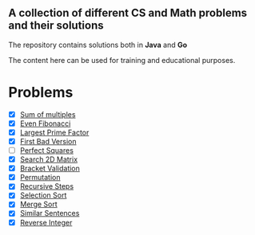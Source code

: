 ## A collection of different CS and Math problems and their solutions

The repository contains solutions both in <b>Java</b> and <b>Go</b>

The content here can be used for training and educational purposes.

# Problems

- [x] [Sum of multiples](./training-java/src/main/java/com/training/euler/problem1/Multiples.java)
- [x] [Even Fibonacci](./training-java/src/main/java/com/training/euler/problem2/EvenFibonacci.java)
- [x] [Largest Prime Factor](./training-java/src/main/java/com/training/euler/problem3/LargestPrimeFactor.java)
- [x] [First Bad Version](./training-java/src/main/java/com/training/leetcode/problem1/FirstBadVersion.java)
- [ ] [Perfect Squares](./training-java/src/main/java/com/training/leetcode/problem2/PerfectSquares.java)
- [x] [Search 2D Matrix](./training-java/src/main/java/com/training/leetcode/problem3/Search2DMatrix.java)
- [x] [Bracket Validation](./training-java/src/main/java/com/training/other/BracketValidationAndGeneration.java)
- [x] [Permutation](./training-java/src/main/java/com/training/other/Permutation.java)
- [x] [Recursive Steps](./training-java/src/main/java/com/training/other/RecursiveSteps.java)
- [x] [Selection Sort](./training-java/src/main/java/com/training/other/SelectionSort.java)
- [x] [Merge Sort](./training-go/mergesort/mergesort.go)
- [x] [Similar Sentences](./training-java/src/main/java/com/training/other/SimilarSentences.java)
- [x] [Reverse Integer](./training-java/src/main/java/com/training/leetcode/problem4/ReverseInteger.java)

